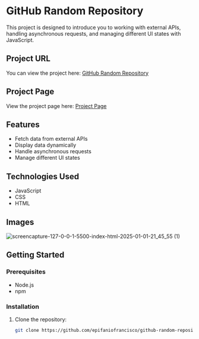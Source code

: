 # GitHub Random Repository

This project is designed to introduce you to working with external APIs, handling asynchronous requests, and managing different UI states with JavaScript.

## Project URL

You can view the project here: [GitHub Random Repository](https://github-random-repository-one.vercel.app/)

## Project Page

View the project page here: [Project Page](https://roadmap.sh/projects/github-random-repo)

## Features

- Fetch data from external APIs
- Display data dynamically
- Handle asynchronous requests
- Manage different UI states

## Technologies Used

- JavaScript
- CSS
- HTML

## Images

![screencapture-127-0-0-1-5500-index-html-2025-01-01-21_45_55 (1)](https://github.com/user-attachments/assets/986e90c4-dded-41c5-b314-e5dbabe822a7)

## Getting Started

### Prerequisites

- Node.js
- npm

### Installation

1. Clone the repository:
   ```bash
   git clone https://github.com/epifaniofrancisco/github-random-repository.git
